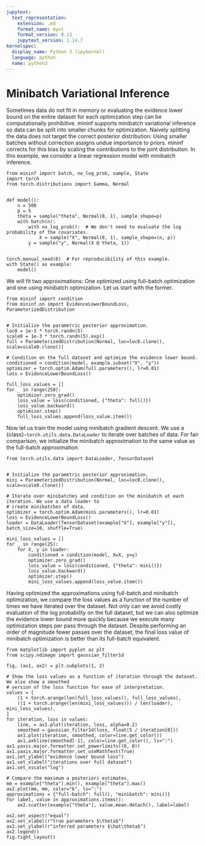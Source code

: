 ```yaml
---
jupytext:
  text_representation:
    extension: .md
    format_name: myst
    format_version: 0.13
    jupytext_version: 1.14.7
kernelspec:
  display_name: Python 3 (ipykernel)
  language: python
  name: python3
---
```


# Minibatch Variational Inference

Sometimes data do not fit in memory or evaluating the evidence lower bound on the entire dataset for each optimization step can be computationally prohibitive. mininf supports minibatch variational inference so data can be split into smaller chunks for optimization. Naively splitting the data does not target the correct posterior distribution: Using smaller batches without correction assigns undue importance to priors. mininf corrects for this bias by scaling the contributions to the joint distribution. In this example, we consider a linear regression model with minibatch inference.

```{code-cell} ipython3
from mininf import batch, no_log_prob, sample, State
import torch
from torch.distributions import Gamma, Normal


def model():
    n = 500
    p = 5
    theta = sample("theta", Normal(0, 1), sample_shape=p)
    with batch(n):
        with no_log_prob():  # We don't need to evaluate the log probability of the covariates.
            X = sample("X", Normal(0, 1), sample_shape=(n, p))
        y = sample("y", Normal(X @ theta, 1))


torch.manual_seed(0)  # For reproducibility of this example.
with State() as example:
    model()
```

We will fit two approximations: One optimized using full-batch optimization and one using minibatch optimization. Let us start with the former.

```{code-cell} ipython3
from mininf import condition
from mininf.nn import EvidenceLowerBoundLoss, ParameterizedDistribution


# Initialize the parametric posterior approximation.
loc0 = 1e-3 * torch.randn(5)
scale0 = 1e-3 * torch.randn(5).exp()
full = ParameterizedDistribution(Normal, loc=loc0.clone(), scale=scale0.clone())

# Condition on the full dataset and optimize the evidence lower bound.
conditioned = condition(model, example.subset("X", "y"))
optimizer = torch.optim.Adam(full.parameters(), lr=0.01)
loss = EvidenceLowerBoundLoss()

full_loss_values = []
for _ in range(250):
    optimizer.zero_grad()
    loss_value = loss(conditioned, {"theta": full()})
    loss_value.backward()
    optimizer.step()
    full_loss_values.append(loss_value.item())
```

Now let us train the model using minibatch gradient descent. We use a {class}`~torch.utils.data.DataLoader` to iterate over batches of data. For fair comparison, we initialize the minibatch approximation to the same value as the full-batch approximation.

```{code-cell} ipython3
from torch.utils.data import DataLoader, TensorDataset


# Initialize the parametric posterior approximation.
mini = ParameterizedDistribution(Normal, loc=loc0.clone(), scale=scale0.clone())

# Iterate over minibatches and condition on the minibatch at each iteration. We use a data loader to
# create minibatches of data.
optimizer = torch.optim.Adam(mini.parameters(), lr=0.01)
loss = EvidenceLowerBoundLoss()
loader = DataLoader(TensorDataset(example["X"], example["y"]), batch_size=10, shuffle=True)

mini_loss_values = []
for _ in range(25):
    for X, y in loader:
        conditioned = condition(model, X=X, y=y)
        optimizer.zero_grad()
        loss_value = loss(conditioned, {"theta": mini()})
        loss_value.backward()
        optimizer.step()
        mini_loss_values.append(loss_value.item())
```

Having optimized the approximations using full-batch and minibatch optimization, we compare the loss values as a function of the number of times we have iterated over the dataset. Not only can we avoid costly evaluation of the log probability on the full dataset, but we can also optimize the evidence lower bound more quickly because we execute many optimization steps per pass through the dataset. Despite performing an order of magnitude fewer passes over the dataset, the final loss value of minibatch optimization is better than its full-batch equivalent.

```{code-cell} ipython3
from matplotlib import pyplot as plt
from scipy.ndimage import gaussian_filter1d

fig, (ax1, ax2) = plt.subplots(1, 2)

# Show the loss values as a function of iteration through the dataset. We also show a smoothed
# version of the loss function for ease of interpretation.
values = [
    (1 + torch.arange(len(full_loss_values)), full_loss_values),
    ((1 + torch.arange(len(mini_loss_values))) / len(loader), mini_loss_values),
]
for iteration, loss in values:
    line, = ax1.plot(iteration, loss, alpha=0.2)
    smoothed = gaussian_filter1d(loss, float(5 / iteration[0]))
    ax1.plot(iteration, smoothed, color=line.get_color())
    ax1.axhline(smoothed[-1], color=line.get_color(), ls=":")
ax1.yaxis.major.formatter.set_powerlimits((0, 0))
ax1.yaxis.major.formatter.set_useMathText(True)
ax1.set_ylabel("evidence lower bound loss")
ax1.set_xlabel("iterations over full dataset")
ax1.set_xscale("log")

# Compare the maximum a posteriori estimates.
mm = example["theta"].min(), example["theta"].max()
ax2.plot(mm, mm, color="k", ls=":")
approximations = {"full-batch": full(), "minibatch": mini()}
for label, value in approximations.items():
    ax2.scatter(example["theta"], value.mean.detach(), label=label)

ax2.set_aspect("equal")
ax2.set_xlabel(r"true parameters $\theta$")
ax2.set_ylabel(r"inferred parameters $\hat\theta$")
ax2.legend()
fig.tight_layout()
```
